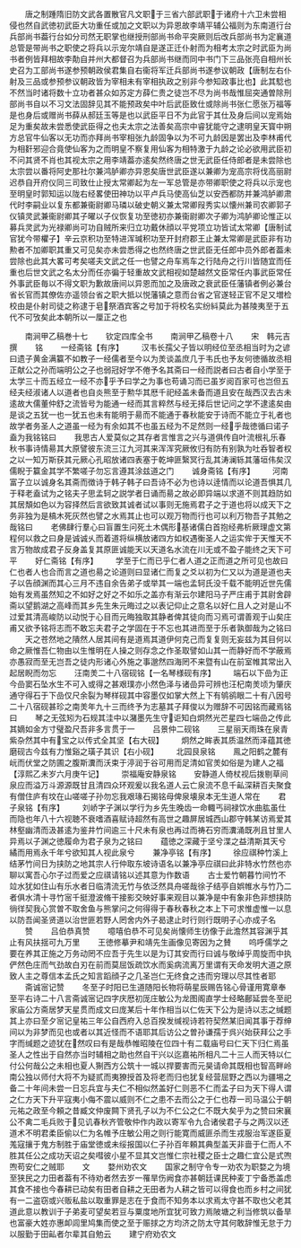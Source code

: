 <!-- { "loadSidebar": true } -->
　　唐之制踵隋旧防文武各置散官凡文职于三省六部武职于诸府十六卫未尝相侵也然自武徳初武臣大功重任或加之文职以为异恩故李靖平辅公福则为东南道行台兵部尚书葢行台如分司然无职掌也继授刑部尚书命平突厥则后改兵部尚书为定襄道总管是带尚书之职使之将兵以示宠尔靖自是遂正迁仆射而为相考太宗之时武臣为尚书者例皆拜相故李勣自并州大都督召为兵部尚书继而同中书门下三品张亮自相州长史召为工部尚书遂参预朝政侯君集自右衞将军迁兵部尚书遂参议朝政【唐制左右仆射及三品或参预参议朝政皆为宰相未有宰相执政之别非今参知政事比也】此其騐也不然当时诸将数十立功者甚众如苏定方薛仁贵之徒岂不尽为尚书哉惟屈突通曽除刑部尚书自以不习文法固辞见其不能预政矣中叶后武臣致仕或除尚书张仁愿张万福等是也身后或赠尚书薛从郝廷玉等是也以武臣平日不为此官于其仕及身后间以宠焉始足为重矣故未尝悉使武臣得之也夫太宗之法善矣高宗中睿犹能守之逮明皇天寳中朔方总官牛仙客以无功而亦拜尚书宰相张九龄固争以为不可九龄因是罢出及李林甫代为相姧邪迎合竟使仙客为之而明皇不察复用仙客为相特激于九龄之论必欲用武臣初不问其贤不肖也其视太宗之用李靖葢亦逺矣然终唐之世无武臣任侍郎者是未尝除也太宗尝以番将阿史那社尔兼鸿胪卿亦异恩矣唐世武臣遂以兼卿为宠高宗将伐高丽尉迟恭自开府仪同三司致仕止授太常卿起为左一军总管是亦带卿职使之将兵以示宠也至明皇时郭知运以陇右经畧使田神功以平卢兵马使高仙芝以安西都防并兼鸿胪卿肃代时李嗣业以复东都兼衞尉卿马璘以破史朝义兼太常卿叚秀实以懐州兼司农卿郭子仪镇灵武兼衞尉卿其子曜以子仪恢复功至徳初亦兼衞尉卿次子卿为鸿胪卿论惟正以募兵灵武为光禄卿尚可功自贼所来归立功戴休顔以平党项立功皆试太常卿【唐制试官犹今带欋子】辛云京积功至特进浑瑊积功至开封府郡王止兼太常卿是武臣非有功勲者不加卿职其重又可见矣亦未尝悉得之也然终唐之世武臣无任郎中员外郎者葢未尝除也此其大畧可考矣嗟夫文武之任一也譬之舟车焉车之行陆舟之行川皆随宜而任重也后世文武之名太分而任亦徧于轻重故文武相视如楚越然文臣常任内事武臣常任外事武臣毎以不得文职为歉故唐间以异恩而加之及唐政之衰武臣任藩镇者例必兼台省长官而其僚佐亦遥领台省之职大抵以悦藩镇之意而台省之官遂轻正官不足又増检校由是仆射司徒之称逮于皂祭酒宾客之号加于将校名实纷紏莫此为甚陵夷至于五代不可攷矣此本朝所以一厘正之也






　　南涧甲乙稿巻十七
　　钦定四库全书
　　南涧甲乙稿卷十八
　　宋　韩元吉　撰
　　铭
　　一经斋铭【有序】
　　汉韦长孺父子皆以明经位至丞相当时为之谚曰遗子黄金满籯不如教子一经儒者至今以为羙谈盖庶几于韦氏也予友何徳循故丞相正献公之孙而端明公之子也弱冠好学不倦予名其斋曰一经而説者曰古者自小学至于太学三十而五经立一经不亦乎予曰学之为事也苟诵习而已虽岁阅百家可也岂但五经夫经淑诸人以道者也自炎熊至于勲华其厯千祀经盖未备而道且安在哉西汉去古未逺故大儒董仲舒之流皆号为能通一经而其言粹然与经无择后世记问之学不逮逺矣由是谈之五犹一也一犹五也未有能明于昜而不能通于春秋能安于诗而不能立于礼者也故学者务圣人之道虽一经为有余如其不也虽五经为不足然则一经乎哉徳循曰诺子盍为我铭铭曰
　　我思古人爱莫似之其存者言惟言之兴与道俱传自叶流根礼乐春秋书事诗情昜其大原譬彼东流三江九河其来浑浑究厥攸归有防有别孰为吐呑智者权之以一知万斯获其元厥心孔昭放诸四表塞于乾坤匪繄冥行乱其涛澜轹其藩垣伟矣汉儒睨于籯金其学不繁嗟子勿忘言遵其涂兹道之门
　　诚身斋铭【有序】
　　河南富子立以诚身名其斋而徴诗于韩子韩子曰吾诗不必为也诗以逹情而以论道吾惧其几于释老盍试为之铭夫子思孟轲之説学者日诵而昜之故必即异端以求道不则其趋防如其居頽如色以为容择然后言欲致其诚者试以事则无施焉君子之于道也将以成天下之务非独为是槁木死灰然也譬之水焉其止也可以观万物而行也可以利万物吾子其勉之哉铭曰
　　老佛肆行羣心曰盲置生问死土木偶形基诸儒白首抱经弗析厥理虚文第程何以救之曰身是诚诚乆而着道将纵横放诸四方如权遇衡圣人之运实侔于天惟天不言万物故成君子反身盖复其原匪诚能天以天道名水流在川无或不盈子能终之天下可平
　　好仁斋铭【有序】
　　学至于仁而已乎仁者人道之正而道之所可见也故曰仁也者人也合而言之道也昜之论道则曰显诸仁而复之爻以初为仁又以为道是道也夫子以告顔渊而其心三月不违自余告弟子或举其一端也孟轲氏没千载不能明近世先儒始有发焉虽然知之不如好之好之不如乐之盖亦有渐云尔建阳马子严庄甫于其尉舍辟斋以望鹅湖之高峰而其乡先生朱元晦过之以表记仰止之意名以好仁且人之对是山不过爱其清高峻防以动悦于心目而元晦独取其静者俾其徒向而习焉可谓善观于山矣庄甫又欲予铭将志而不敢忘夫君子之学固在于不忘也其进而至于乐者孰御哉为之铭曰
　　天之苍然地之隤然人居其间有是道焉其道伊何克己而复复则无妄兹为其目何以命之厥惟吾仁物由以生惟明在人操之则存念之作圣取譬如山其一而静好而不学蔽焉亦愚寂而至无岂吾之徒内形诸心外施之事邈然四海罔不来暨有山在前室帷其常出入起居睨而勿忘
　　汪南羙二十八宿砚铭【一名琴様砚有序】
　　端石以下嵒为正今嵒窦石坠水生不可入或得之甚艰璞亦小然色泽与诸嵒异可辨也汪杞南羙顷为肇庆通守得石于下嵒仅尺余裂为琴样砚其中容墨仅如掌大然上下有鸲鹆眼二十有八因号二十八宿砚甚珍之南羙年九十三而终予为志墓其子拜俊以为赠辞不可因铭而藏焉铭曰
　　琴之无弦矧为石规其洼中以潴墨先生守讵知白炯然光芒星四七端嵒之传此其嫡如金方寸璧盈尺吾非多言贯于一
　　吕景仲二砚铭
　　三星丽天雨珠在泉青紫杂然其中有宝之以传式全其坚【右大砚】
　　炯然之眸表其质温然而泽蕴其徳磨砚古今兹有力惟谿之璜子其识【右小砚】
　　北园艮泉铭
　　鳯之阳鹤之麓有岏而伏堂之防圃之腹斯瀵而沃束于渟润于谷可用而足清如官羙如俗是为建人之福【淳熙乙未岁六月庚午记】
　　崇福庵安静泉铭
　　安静道人倚杖视后拨剔草间泉应而溢万斗源源既甘且清四众环观爰以我名道人云亡泉流不息千畆深耕百夫聚食有僧住庐有坟在山嗟嗟子孙勿忘我艰瑑石揭铭母俾泉壊泉本无生道人常在
　　君子泉铭【有序】
　　刘峤字子渊以学行为乡先生晚齿一命輙丐祠禄饮水曲肱虽仕而隐也年八十六视聴不衰嗜酒喜赋诗超然有高世之趣屏居城西山郡守韩某访焉爱其林壑幽清而汲甚逺为鉴井竹间逾三十尺未有泉也再过而祷石穷而瀵涌既冽且甘里人异焉以子渊之徳履命为君子泉为之铭曰
　　蕴徳之深藏于坚兮渫之益清斯其天兮繘而用焉永千年兮欲知其人视此泉兮
　　兼净亭铭【有序】
　　徐应祺种竹溪上结茅竹间日为挟防之地其宗人行仲取东坡诗语名以兼净亭应祺曰此非特水竹然也亦聊以寓吾心尔子过而爱之应祺请铭以述其意为作数语
　　古士爱竹朝暮竹间竹不竝水犹如住山有乐水者日临清流无竹与依泛然具舟嗟哉徐子结亭自娯帷水与竹乃二者俱水清十寻竹宻千挺澄波脩干接影交映好事来观目以兼净是中有象非色非想挟防徜徉契我心赏曽不取舍鱼与熊掌问之何得得于春秋春秋之本上下可求惟虚惟一以息以防吾闻圣贤道以治世匪若野人罔舍内外子曷逮止时行则行既明子心亦成子名
　　赞
　　吕伯恭真赞
　　噫嘻伯恭不可见矣尚懐师生彷像于此澹然其容渊乎其止有风扶揺可九万里
　　王徳修摹尹和靖先生画像见寄因为之賛
　　呜呼儒学之要在养其正施之万务动罔不应吾于先生以是为订其安而行曰诚与敬绰乎周旋而中执俨然色庄而气劲故白刃在前而莫屈饭疏饮水而奚病流离万里谓有天命发明大道之原致人主之尊信本孟氏之知言蹈顔子之几圣岂仁无终食之违而穷理以尽其性者耶
　　斋诚宻记赞
　　冬至子时阳已生道随阳长物将萌星辰赐告铭心骨谨用寛章奉至平右诗二十八言斋诚宻记四字庆厯初厐庄敏公为龙图阁直学士经略鄜延尝冬至祀家庙公方斋居梦天星贯而成文曰庞某后十年作相当以仁佐天下公为是诗以志之缄题其上亦曰至夕宻记皇祐三年公自西府入总百揆发缄视诗若符契然某旧闻其事于荐绅间以为非梦而见也或者以其近怪而不语耶其后访公之曽孙谦孺于呉兴始获拜公之手字而缄题之迹犹在然叹曰有是哉恭帷昭陵在位四十有二载庙号曰仁天下归仁焉虽圣人之性出于自然亦当时辅相之助也然自干兴以迄嘉祐所相凡二十三人而天特以仁付公何哉公之未相也夏人猘西方公筑十一城以捍要害而元昊请命其既相也智高畔岭南公独以师付大将不为疑贰而夷獠授首及将老而归也犹复经营屈野之西以为疆埸之备二十年间未尝一日忘兵宜与夫仁不相似然盖好仁则恶不仁而孟子曰为天下得人谓之仁方天下升平寇夷小侮不震以威则不仁之患不去而公之于仁也荐一司马温公于朝元祐之政至今頼之昔臧文仲废闗下贤孔子以为不仁公之仁不既大矣乎为之赞曰宋襄公不禽二毛兵败于见讥春秋齐管敬仲作内政以寄军令九合诸侯君子与之两汉以还道术不明君柔臣偷以仁为名帷予庄敏公用之则行能寛而威匪杀而生戎服治军遂臣夏羗寇攘于鬼方制胜于庙堂徳或未绥报国以仁子孙百年頼其典型盖天非啬于仁而人不胜其任公之成功天诏之矣嘒彼小星不显其文岂惟仁宗社稷之臣士之趣仁宜公是式喣喣苟安仁之贼耶
　　文
　　婺州劝农文
　　国家之制守令专一劝农为职婺之为境至狭民之力田者葢有不待劝者然去岁一罹旱伤阙食亦甚朝廷课民种麦丁宁备悉盖虑其食不接也今春耕已动矣有田者自耕之无田者为人耕之皆可以得食也而乡村之间犹有一二盗窃或兴贩私盐以取重罪是志在于食而不知务本以求焉太守甚不取也父老其道此意以教训于子弟麦可望矣若豆与粟度地所宜犹可致力焉陂塘之利当修筑以备旱也富豪大姓亦惠卹闾里鸠集而使之至于赈捄之方均济之防太守其何敢辞惟无怠于力以服勤于田畆者尔辈其自勉云
　　建宁府劝农文
